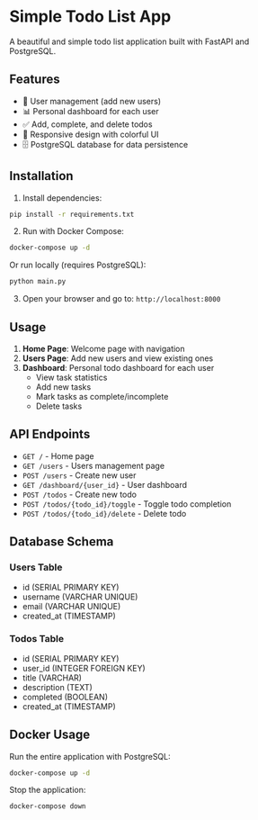 # Simple Todo List App

A beautiful and simple todo list application built with FastAPI and PostgreSQL.

## Features

- 👥 User management (add new users)
- 📊 Personal dashboard for each user
- ✅ Add, complete, and delete todos
- 📱 Responsive design with colorful UI
- 🗄️ PostgreSQL database for data persistence

## Installation

1. Install dependencies:
```bash
pip install -r requirements.txt
```

2. Run with Docker Compose:
```bash
docker-compose up -d
```

Or run locally (requires PostgreSQL):
```bash
python main.py
```

3. Open your browser and go to: `http://localhost:8000`

## Usage

1. **Home Page**: Welcome page with navigation
2. **Users Page**: Add new users and view existing ones
3. **Dashboard**: Personal todo dashboard for each user
   - View task statistics
   - Add new tasks
   - Mark tasks as complete/incomplete
   - Delete tasks

## API Endpoints

- `GET /` - Home page
- `GET /users` - Users management page
- `POST /users` - Create new user
- `GET /dashboard/{user_id}` - User dashboard
- `POST /todos` - Create new todo
- `POST /todos/{todo_id}/toggle` - Toggle todo completion
- `POST /todos/{todo_id}/delete` - Delete todo

## Database Schema

### Users Table
- id (SERIAL PRIMARY KEY)
- username (VARCHAR UNIQUE)
- email (VARCHAR UNIQUE)
- created_at (TIMESTAMP)

### Todos Table
- id (SERIAL PRIMARY KEY)
- user_id (INTEGER FOREIGN KEY)
- title (VARCHAR)
- description (TEXT)
- completed (BOOLEAN)
- created_at (TIMESTAMP)

## Docker Usage

Run the entire application with PostgreSQL:
```bash
docker-compose up -d
```

Stop the application:
```bash
docker-compose down
```